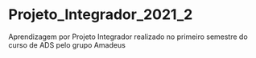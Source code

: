 # Projeto_Integrador_2021_2
Aprendizagem por Projeto Integrador realizado no primeiro semestre do curso de ADS pelo grupo Amadeus
